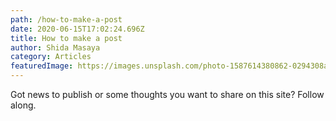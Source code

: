 ```yaml
---
path: /how-to-make-a-post
date: 2020-06-15T17:02:24.696Z
title: How to make a post
author: Shida Masaya
category: Articles
featuredImage: https://images.unsplash.com/photo-1587614380862-0294308ae58b?ixlib=rb-1.2.1&ixid=eyJhcHBfaWQiOjEyMDd9&auto=format&fit=crop&w=1950&q=80
---
```

Got news to publish or some thoughts you want to share on this  site? Follow along.